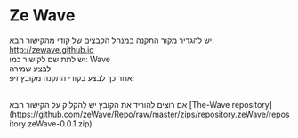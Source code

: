 # Ze Wave

יש להגדיר מקור התקנה במנהל הקבצים של קודי מהקישור הבא: http://zewave.github.io 
<br>
יש לתת שם לקישור כמו: Wave 
<br>
לבצע שמירה 
<br>
 ואחר כך לבצע בקודי התקנה מקובץ זיפ
<br>
 
<br>
אם רוצים להוריד את הקובץ יש להקליק על הקישור הבא
[The-Wave repository](https://github.com/zeWave/Repo/raw/master/zips/repository.zeWave/repository.zeWave-0.0.1.zip)





